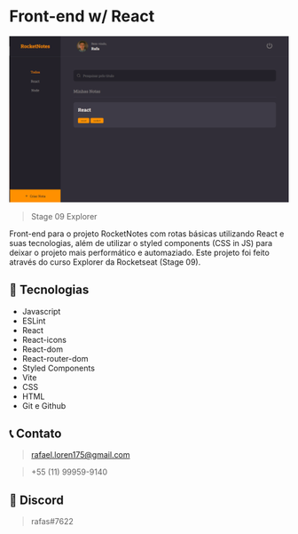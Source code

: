 # Front-end w/ React
 
![preview](./github/preview.png)

> Stage 09 Explorer

Front-end para o projeto RocketNotes com rotas básicas utilizando React e suas tecnologias, além de utilizar o styled components (CSS in JS) para deixar o projeto mais performático e automaziado. Este projeto foi feito através do curso Explorer da Rocketseat (Stage 09).


## 🚀 Tecnologias

- Javascript
- ESLint
- React
- React-icons
- React-dom
- React-router-dom
- Styled Components
- Vite
- CSS
- HTML
- Git e Github

## 📞 Contato

>rafael.loren175@gmail.com

>+55 (11) 99959-9140


## 👾 Discord

>rafas#7622
